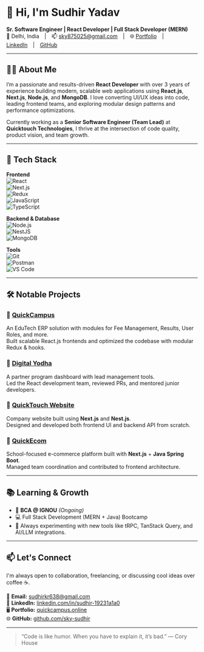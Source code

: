# 👋 Hi, I'm Sudhir Yadav

**Sr. Software Engineer | React Developer | Full Stack Developer (MERN)**  
📍 Delhi, India | 📫 sky875025@gmail.com | 🌐 [Portfolio](https://quickcampus.online) | [LinkedIn](https://www.linkedin.com/in/sudhir-yadav-19231a1a0/) | [GitHub](https://github.com/sky-sudhir)

---

## 🧑‍💻 About Me

I’m a passionate and results-driven **React Developer** with over 3 years of experience building modern, scalable web applications using **React.js**, **Next.js**, **Node.js**, and **MongoDB**. I love converting UI/UX ideas into code, leading frontend teams, and exploring modular design patterns and performance optimizations.

Currently working as a **Senior Software Engineer (Team Lead)** at **Quicktouch Technologies**, I thrive at the intersection of code quality, product vision, and team growth.

---

## 🚀 Tech Stack

**Frontend**  
![React](https://img.shields.io/badge/-ReactJS-61DAFB?style=flat&logo=react)  
![Next.js](https://img.shields.io/badge/-Next.js-black?style=flat&logo=next.js)  
![Redux](https://img.shields.io/badge/-Redux-764ABC?style=flat&logo=redux)  
![JavaScript](https://img.shields.io/badge/-JavaScript-F7DF1E?style=flat&logo=javascript&logoColor=black)  
![TypeScript](https://img.shields.io/badge/-TypeScript-3178C6?style=flat&logo=typescript)  

**Backend & Database**  
![Node.js](https://img.shields.io/badge/-Node.js-339933?style=flat&logo=node.js)  
![NestJS](https://img.shields.io/badge/-NestJS-E0234E?style=flat&logo=nestjs)  
![MongoDB](https://img.shields.io/badge/-MongoDB-47A248?style=flat&logo=mongodb)  

**Tools**  
![Git](https://img.shields.io/badge/-Git-F05032?style=flat&logo=git)  
![Postman](https://img.shields.io/badge/-Postman-FF6C37?style=flat&logo=postman)  
![VS Code](https://img.shields.io/badge/-VSCode-007ACC?style=flat&logo=visual-studio-code)

---

## 🛠️ Notable Projects

### 🔹 [QuickCampus](https://quickcampus.online)
An EduTech ERP solution with modules for Fee Management, Results, User Roles, and more.  
Built scalable React.js frontends and optimized the codebase with modular Redux & hooks.

### 🔹 [Digital Yodha](https://qtdigitalyodha.com/auth)
A partner program dashboard with lead management tools.  
Led the React development team, reviewed PRs, and mentored junior developers.

### 🔹 [QuickTouch Website](https://www.quicktouch.co.in/home)
Company website built using **Next.js** and **Nest.js**.  
Designed and developed both frontend UI and backend API from scratch.

### 🔹 [QuickEcom](https://www.dev-ecom.quickcampus.online/)
School-focused e-commerce platform built with **Next.js** + **Java Spring Boot**.  
Managed team coordination and contributed to frontend architecture.

---

## 📚 Learning & Growth

- 🏫 **BCA @ IGNOU** *(Ongoing)*  
- 💻 Full Stack Development (MERN + Java) Bootcamp  
- 🎯 Always experimenting with new tools like tRPC, TanStack Query, and AI/LLM integrations.

---

## 📫 Let's Connect

I'm always open to collaboration, freelancing, or discussing cool ideas over coffee ☕.

📧 **Email:** sudhirkr638@gmail.com  
💼 **LinkedIn:** [linkedin.com/in/sudhir-19231a1a0](https://www.linkedin.com/in/sudhir-19231a1a0)  
🖥️ **Portfolio:** [quickcampus.online](https://quickcampus.online)  
🌐 **GitHub:** [github.com/sky-sudhir](https://github.com/sky-sudhir)

---

> “Code is like humor. When you have to explain it, it’s bad.” — Cory House

